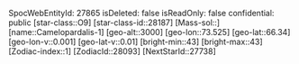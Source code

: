 ﻿---
location: [66.34,73.525,3000]
type: Station
tags:
- astro/Star

---
SpocWebEntityId: 27865
isDeleted: false
isReadOnly: false
confidential: public
[star-class::O9]
[star-class-id::28187]
[Mass-sol::]
[name::Camelopardalis-1]
[geo-alt::3000]
[geo-lon::73.525]
[geo-lat::66.34]
[geo-lon-v::0.001]
[geo-lat-v::0.01]
[bright-min::43]
[bright-max::43]
[Zodiac-index::1]
[ZodiacId::28093]
[NextStarId::27738]

